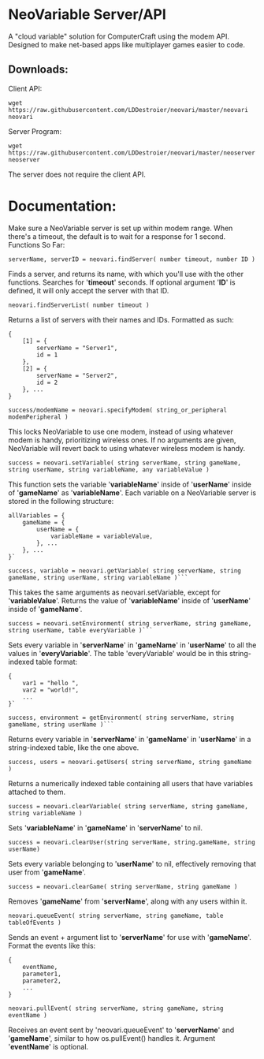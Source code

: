 # NeoVariable Server/API
A "cloud variable" solution for ComputerCraft using the modem API. Designed to make net-based apps like multiplayer games easier to code.

## Downloads:
Client API:
```
wget https://raw.githubusercontent.com/LDDestroier/neovari/master/neovari neovari
```
Server Program:
```
wget https://raw.githubusercontent.com/LDDestroier/neovari/master/neoserver neoserver
```

The server does not require the client API.

# Documentation:

Make sure a NeoVariable server is set up within modem range.
When there's a timeout, the default is to wait for a response for 1 second.
 Functions So Far:

```
serverName, serverID = neovari.findServer( number timeout, number ID )
```
Finds a server, and returns its name, with which you'll use with the other functions.
Searches for '**timeout**' seconds.
If optional argument '**ID**' is defined, it will only accept the server with that ID.

```
neovari.findServerList( number timeout )
```
Returns a list of servers with their names and IDs.
Formatted as such:
```
{
	[1] = {
		serverName = "Server1",
		id = 1
	},
	[2] = {
		serverName = "Server2",
		id = 2
	}, ...
}
```

```
success/modemName = neovari.specifyModem( string_or_peripheral modemPeripheral )
```
This locks NeoVariable to use one modem, instead of using whatever modem is handy, prioritizing wireless ones.
If no arguments are given, NeoVariable will revert back to using whatever wireless modem is handy.

  
```
success = neovari.setVariable( string serverName, string gameName, string userName, string variableName, any variableValue )
```
This function sets the variable '**variableName**' inside of '**userName**' inside of '**gameName**' as '**variableName**'.
Each variable on a NeoVariable server is stored in the following structure:
```
allVariables = {
  	gameName = {
		userName = {
			variableName = variableValue,
		}, ...
	}, ...
}`
```

```
success, variable = neovari.getVariable( string serverName, string gameName, string userName, string variableName )```
```
This takes the same arguments as neovari.setVariable, except for '**variableValue**'.
Returns the value of '**variableName**' inside of '**userName**' inside of '**gameName**'.
 
```
success = neovari.setEnvironment( string serverName, string gameName, string userName, table everyVariable )```
```
Sets every variable in '**serverName**' in '**gameName**' in '**userName**' to all the values in '**everyVariable**'.
The table 'everyVariable' would be in this string-indexed table format:
```
{
	var1 = "hello ",
	var2 = "world!",
	...
}`
```

```
success, environment = getEnvironment( string serverName, string gameName, string userName )```
```
Returns every variable in '**serverName**' in '**gameName**' in '**userName**' in a string-indexed table, like the one above.

```
success, users = neovari.getUsers( string serverName, string gameName )
```
Returns a numerically indexed table containing all users that have variables attached to them.

```
success = neovari.clearVariable( string serverName, string gameName, string variableName )
```
Sets '**variableName**' in '**gameName**' in '**serverName**' to nil.

```
success = neovari.clearUser(string serverName, string.gameName, string userName)
```
Sets every variable belonging to '**userName**' to nil, effectively removing that user from '**gameName**'.

```
success = neovari.clearGame( string serverName, string gameName )
```
Removes '**gameName**' from '**serverName**', along with any users within it.

```
neovari.queueEvent( string serverName, string gameName, table tableOfEvents )
```
Sends an event + argument list to '**serverName**' for use with '**gameName**'. Format the events like this:
```
{
	eventName,
	parameter1,
	parameter2,
	...
}
```

```
neovari.pullEvent( string serverName, string gameName, string eventName )
```
Receives an event sent by 'neovari.queueEvent' to '**serverName**' and '**gameName**', similar to how os.pullEvent() handles it.
Argument '**eventName**' is optional.
